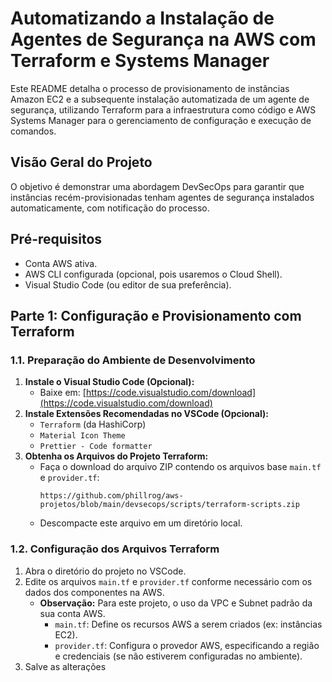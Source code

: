 # Automatizando a Instalação de Agentes de Segurança na AWS com Terraform e Systems Manager

Este README detalha o processo de provisionamento de instâncias Amazon EC2 e a subsequente instalação automatizada de um agente de segurança, utilizando Terraform para a infraestrutura como código e AWS Systems Manager para o gerenciamento de configuração e execução de comandos.

## Visão Geral do Projeto

O objetivo é demonstrar uma abordagem DevSecOps para garantir que instâncias recém-provisionadas tenham agentes de segurança instalados automaticamente, com notificação do processo.

## Pré-requisitos

*   Conta AWS ativa.
*   AWS CLI configurada (opcional, pois usaremos o Cloud Shell).
*   Visual Studio Code (ou editor de sua preferência).

## Parte 1: Configuração e Provisionamento com Terraform

### 1.1. Preparação do Ambiente de Desenvolvimento 

1.  **Instale o Visual Studio Code (Opcional):**
    *   Baixe em: [https://code.visualstudio.com/download](https://code.visualstudio.com/download)
2.  **Instale Extensões Recomendadas no VSCode (Opcional):**
    *   `Terraform` (da HashiCorp)
    *   `Material Icon Theme`
    *   `Prettier - Code formatter`
3.  **Obtenha os Arquivos do Projeto Terraform:**
    *   Faça o download do arquivo ZIP contendo os arquivos base `main.tf` e `provider.tf`:
        ```
        https://github.com/phillrog/aws-projetos/blob/main/devsecops/scripts/terraform-scripts.zip
        ```
    *   Descompacte este arquivo em um diretório local.

### 1.2. Configuração dos Arquivos Terraform

1.  Abra o diretório do projeto no VSCode.
2.  Edite os arquivos `main.tf` e `provider.tf` conforme necessário com os dados dos componentes na AWS.
    *   **Observação:** Para este projeto, o uso da VPC e Subnet padrão da sua conta AWS.
        *   `main.tf`: Define os recursos AWS a serem criados (ex: instâncias EC2).
        *   `provider.tf`: Configura o provedor AWS, especificando a região e credenciais (se não estiverem configuradas no ambiente).
3. Salve as alterações

<br/>
